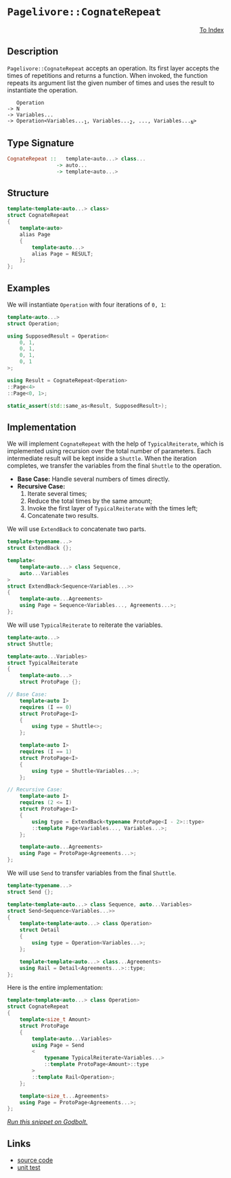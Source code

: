 <!-- Copyright 2024 Feng Mofan
SPDX-License-Identifier: Apache-2.0 -->

# `Pagelivore::CognateRepeat`

<p style='text-align: right;'><a href="../../../index.md#list-modifications-3">To Index</a></p>

## Description

`Pagelivore::CognateRepeat` accepts an operation.
Its first layer accepts the times of repetitions and returns a function.
When invoked, the function repeats its argument list the given number of times and uses the result to instantiate the operation.

<pre><code>   Operation
-> N
-> Variables...
-> Operation&lt;Variables...<sub>1</sub>, Variables...<sub>2</sub>, ..., Variables...<sub>N</sub>&gt;</code></pre>

## Type Signature

```Haskell
CognateRepeat ::   template<auto...> class...
                -> auto...
                -> template<auto...>
```

## Structure

```C++
template<template<auto...> class>
struct CognateRepeat
{
    template<auto>
    alias Page
    {
        template<auto...>
        alias Page = RESULT;
    };
};
```

## Examples

We will instantiate `Operation` with four iterations of `0, 1`:

```C++
template<auto...>
struct Operation;

using SupposedResult = Operation<
    0, 1,
    0, 1,
    0, 1,
    0, 1
>;

using Result = CognateRepeat<Operation>
::Page<4>
::Page<0, 1>;

static_assert(std::same_as<Result, SupposedResult>);
```

## Implementation

We will implement `CognateRepeat` with the help of `TypicalReiterate`, which is implemented using recursion over the total number of parameters.
Each intermediate result will be kept inside a `Shuttle`.
When the iteration completes, we transfer the variables from the final `Shuttle` to the operation.

- **Base Case:** Handle several numbers of times directly.
- **Recursive Case:**
  1. Iterate several times;
  2. Reduce the total times by the same amount;
  3. Invoke the first layer of `TypicalReiterate` with the times left;
  4. Concatenate two results.

We will use `ExtendBack` to concatenate two parts.

```C++
template<typename...>
struct ExtendBack {};

template<
    template<auto...> class Sequence,
    auto...Variables
>
struct ExtendBack<Sequence<Variables...>>
{
    template<auto...Agreements>
    using Page = Sequence<Variables..., Agreements...>;
};
```

We will use `TypicalReiterate` to reiterate the variables.

```C++
template<auto...>
struct Shuttle;

template<auto...Variables>
struct TypicalReiterate
{
    template<auto...>
    struct ProtoPage {};

// Base Case:
    template<auto I>
    requires (I == 0)
    struct ProtoPage<I>
    {
        using type = Shuttle<>;
    };

    template<auto I>
    requires (I == 1)
    struct ProtoPage<I>
    {
        using type = Shuttle<Variables...>;
    };

// Recursive Case:
    template<auto I>
    requires (2 <= I)
    struct ProtoPage<I>
    {
        using type = ExtendBack<typename ProtoPage<I - 2>::type>
        ::template Page<Variables..., Variables...>;
    };

    template<auto...Agreements>
    using Page = ProtoPage<Agreements...>;
};
```

We will use `Send` to transfer variables from the final `Shuttle`.

```C++
template<typename...>
struct Send {};

template<template<auto...> class Sequence, auto...Variables>
struct Send<Sequence<Variables...>>
{
    template<template<auto...> class Operation>
    struct Detail
    {
        using type = Operation<Variables...>;
    };

    template<template<auto...> class...Agreements>
    using Rail = Detail<Agreements...>::type;
};
```

Here is the entire implementation:

```C++
template<template<auto...> class Operation>
struct CognateRepeat
{
    template<size_t Amount>
    struct ProtoPage
    {
        template<auto...Variables>
        using Page = Send
        <
            typename TypicalReiterate<Variables...>
            ::template ProtoPage<Amount>::type
        >
        ::template Rail<Operation>;
    };

    template<size_t...Agreements>
    using Page = ProtoPage<Agreements...>;
};
```

[*Run this snippet on Godbolt.*](https://godbolt.org/#z:OYLghAFBqd5QCxAYwPYBMCmBRdBLAF1QCcAaPECAMzwBtMA7AQwFtMQByARg9KtQYEAysib0QXACx8BBAKoBnTAAUAHpwAMvAFYTStJg1DIApACYAQuYukl9ZATwDKjdAGFUtAK4sGEgGykrgAyeAyYAHI%2BAEaYxCAAnADspAAOqAqETgwe3r4BaRlZAqHhUSyx8cm2mPaOAkIETMQEuT5%2BXIF2mA7Zjc0EpZExcYkpCk0tbfmdtpODYcMVo8kAlLaoXsTI7BzmAMxhyN5YANQm%2B25ejrSEAJ4X2CYaAIIHRyeY55fIE%2BhYVEezzerwA9AAqSHg05CBDXAj0U5Q8Gg4EETAsVIGdEXNxMa6oAB0xKBrwmxC8DhhcIICMwFysr2BEKhp2wqnRDHQFiYyAA1kioaiwaDTgB1L4AdzotFOXiUpwICDwClOVC8DF6AkVqFOaE1TE5hq%2BBElutSAwUhLRGKxxtxBDuqUYrEwxOt%2ByeZIIFKp7M53N5ApMSSsSQAIgzgTbMdj6Zdgack4rbXHcfiiO7HnqDApVUJMABHLyMHakRPJjNE4kANWaeCY0XoCmjnuB5MpBDZHNcPP5uILxdL8bcdeIDabmCtJLbbaZoYrSfRsftlyr7pewGImAxjAILbnL2TcsyRlOyiYwC%2BF3DMKLJc1I7HE%2Bb7tIp03293gmnHqe%2B0ZN4IyjJkwWRO8uUFSFhReZc7RxS5HWdZg2CzQ8OypAtIJDMNIwA6NXjgtNENTVc8QJNDsBzJg8zvIdH3fdda3rRtm1JF4MK7LD0AHe9h1xZ9WKnSj2JwxcUxXBC3CIsimL/ajaIAeWdYhDWydjj0405w0wJo6HEsTXmPY95TCYBFSda99lvZS4jUgQBJYydfyBfCjOTEM8MA8SZKk3yRzk7Njho39Px3Ngfw05NTLPAAlJg6G%2BW8dL02hcTC7990okAQCQ%2BNvOAtyQReFlIVOAAVJ08FEWhYswQg7PRKCURjeCAoo5jxyEg8vQ4n1OwqqqarqhrVJxedAOPfz0w6v9xK05RiFQIgLyvc4F0K7yRVOHkFTxJQQB80ipKrU4AEkoqTbdizwbdVQgM6kpvU4NFWeb%2BqpRbltQVaRwuw9j0Mo9jKTGLzLypLqXhehcVcyaPM2gjgaXY72qIc7LtOa6vFuqdTgep7rNOLg3vcpMFqWlbLz%2BzGgZB0HT3ByzIdhaGnyc18Z3/eGk08kDitBUU6uQLZMgANy%2Bfb2COyS0d1f7euPbHcfusxvjcZ6ztJ5HTgp77ftxBWDIXMnjLBiznUh/1eyDB1LJQr4vqpq9DdOABaU4zEeHK8sx48fdR89qccrrnLfU5BLDrn%2BcBxHQJ16a11mjKIv3THzd%2ByGnZ%2B4PLhTvcXNnAqvKR0roQ8YBmHROrnUNZqYMT6TUZmzMuYU1VbLG9T0I%2BrsK6rzAa8wQ1oxNhPm8uTIAC9MAAfS7F4WE2QRMb1536VNun6cbuTI7YgH6Yz6mWdccTAYTU36Ytl02EG1JqrEEb0TG9nQ85ubL/pgPZfPSmc5dvOS8NQEG9rlSyZ8PIHxBt/Nqpx4r6UuJ3eyDA4bGxLvHKaE83DTzngQDcW5woF3TozIOa1nrZwNnnAhmVC7c1HuggWyImHMJgmXCqU59z12ZMwnh0EkbvE1J8dW1w6D3FEoRLBgUe6%2Bi7Eg%2BoKCirAnNkILwqR0hKHQHVBQXhaBdmenI7uGtTYaHfFwcsxjTHmJ1iY4mVjjw2K4K2Oh8dzZaJ0Xoom/djRDxHoglSyD2I5UoW4SQgSQDBIcag%2BOEw1LIFniFOIBAIB/BygoV08SDxuDcbo98Ki1EZEwJoqc7jHhvQAhwdYtBOAAFZeB%2BA4FoUgqBOAa0sNYXWmxtjXjMPsHgpACCaAqesPkIBqlmEJEkMwkgAAc0zqkaASGMjQ/hpn7H0JwSQvAWASA0CY%2BpjTmkcF4AoEAJiBkNIqaQOAsAYCIBAJsAgqRrjkEoGgTEdA4gRFdJwVQ0z/Bu38JIU4wBkDIGJpIQkZheCFMICQPA6A9D8EECIMQ7ApAyEEIoFQ6gLmkF0GYyUqlUicB4JUmpdTBlNM4Ipa4TyuyoCoKcX5/zAXAtBeCyF%2BMPDvPoMQc4PSSa8HOVodYEAkBvPvryl5EAJUfPiMAKQZg%2BB0GficiA0RKXRDCM0O4JLeBauYMQO4ilojaB6OcvpbzU6KQYLQXVuKsDRC8MAPEtBaAnO4LwLALBDDAHEA63GvQJYesaZgVQPRri7D6WEdEVTcW3GiKpI1HgsCUp9HgbZnrSAS2INEApOkfVGFuEYQZ6wqAGGAAoGseBMCSlsvUvpSLhA1TRdIJtWK1CUvxfoX1KBrDWH0HgaIJzIDrFQKkeRHq3Z/BvKYNplgzAHJzeOLAI6IDrG6FqPwEBXDTA6EELkQxyiVD0Oo4oORPDtFPUUeRR6RjxDMZu%2BR/QpiXpmDUOofR5h3uWA%2BuYAw916BiS0H9J6SYbC2DsCQZKOC1NIPs3ghymV/IBUCkFYKpCcogLgWFfKDiCv6aW9YCBh5YHiOu0gIzJD7EJAkfYSRJAaEkFM/wuzqn%2BASOsjgmzSDbN6YSfwnRpkJGmZ0apkguDVLo4EBDVKjm2FOYRi5orblivubS55FAZWoB5Z875HBmgsDFkkN2TBqJni4AkQkXBCShvwEQFdiLZAovEOi9tShO24t0EqwlTBiWepg3B2ThyaWPOuKcBlpxDPGdM%2BZ8ylnrO2a5TpyVcR%2BX7DMKsIVparnipS3K6VsreUgGiyZ4KRhLNcBMTQXRcQ1UatxQanVerSBNaNSas1DgWtWr3Dau1lLHXOtde6lr3rfX%2BsafgbcQapyUrDRG9ELWY21EpQmpNdwU27EaemzNfSc15qUAW8bZkcvlsvFWmtdbkItabS51tGL5AeZxY07zPaS1zqsJYQdw74BjondkKdM7rIfesIuxDy74WzdHR%2B812QXBckA2YkIixj2jDMWe%2BRiPCiZFvSj%2B9QHaiw4aPMLHT6v0DFA2j/9r68j7uAwsMo%2BPwMKE6VB8DcaguUqQ6V2L5X4tWZsxofGOGHPpYI8KoZpASNMDI5QGDPG%2BNWaY0kKTSQkj7GY5IQFZjgucGOYpiXKn4BqYeXSwr%2BXeVfLYJwQzrKWAKDFmCsWCW4wTGhfZuFCKzG3ZbRINtsgO3PZ0CANZvn/Okq45z3FIWNP0sZbboF9vHenGd1Z13XYIDctS3hnp%2BwstKZFbllAFu4jm90/ER3ajZ6p9nun%2BJxAWCAuVbV4g9XNXaqNS1trxrTXmu6zp61tr7WTcwE6l1YgRtZrG0WrbXrA2OGDXN8NItFtZuW3Gxpa2dWbbTeOXbvB9v5oxMdktym%2BAVou7W%2BtN3nO%2B7cwHp7XaQ9veMP2r7Ca11/cnZwUEKSQcLqXTiBXShwozJ2cB3QRzfX3WR0Z1/WvRx2yCxwx2yEpz/TAIYBfVaCgIJ0/WJwpzxzgMfRJ2wKIPwNgLAw3VZzRUCwpWj04Ciwbztwdydxd2NAmGFw9xz16Xz0N2I1I1GAozjQVxADMCs32H2GqXmQk12XEKSBWXgy5z1wUzOSI0oxAEkCSEhRVy4CkASGVzoy4BSDjX2FoIOSUN4K4yhQULoPkwsJzUyGcEkCAA%3D)

## Links

- [source code](../../../../conceptrodon/descend/pagelivore/cognate_repeat.hpp)
- [unit test](../../../../tests/unit/metafunctions/pagelivore/cognate_repeat.test.hpp)
